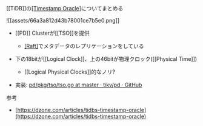 [[TiDB]]の[[Timestamp Oracle]]([[TSO]])についてまとめる

![[assets/66a3a812d43b78001ce7b5e0.png]]
- [[PD]] Clusterが[[TSO]]を提供
	- [[Raft]]([[etcd]])でメタデータのレプリケーションをしている
- 下の18bitが[[Logical Clock]]、上の46bitが物理クロック([[Physical Time]])
	- [[Logical Physical Clocks]]的なノリ?

- 実装: [pd/pkg/tso/tso.go at master · tikv/pd · GitHub](https://github.com/tikv/pd/blob/master/pkg/tso/tso.go)

参考
- [https://dzone.com/articles/tidbs-timestamp-oracle](https://dzone.com/articles/tidbs-timestamp-oracle)
